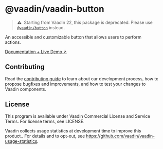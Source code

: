 # @vaadin/vaadin-button

> ⚠️&nbsp; Starting from Vaadin 22, this package is deprecated.
> Please use [`@vaadin/button`](https://www.npmjs.com/package/@vaadin/button) instead.

An accessible and customizable button that allows users to perform actions.

[Documentation + Live Demo ↗](https://vaadin.com/docs/latest/ds/components/button)

## Contributing

Read the [contributing guide](https://vaadin.com/docs/latest/guide/contributing/overview) to learn about our development process, how to propose bugfixes and improvements, and how to test your changes to Vaadin components.

## License

This program is available under Vaadin Commercial License and Service Terms. For license terms, see LICENSE.

Vaadin collects usage statistics at development time to improve this product..
For details and to opt-out, see https://github.com/vaadin/vaadin-usage-statistics.
